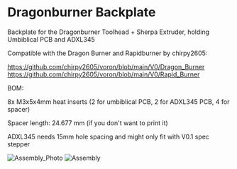 # Dragonburner Backplate
Backplate for the Dragonburner Toolhead + Sherpa Extruder, holding Umbiblical PCB and ADXL345

Compatible with the Dragon Burner and Rapidburner by chirpy2605:

https://github.com/chirpy2605/voron/blob/main/V0/Dragon_Burner
https://github.com/chirpy2605/voron/blob/main/V0/Rapid_Burner

BOM:

8x M3x5x4mm heat inserts (2 for umbiblical PCB, 2 for ADXL345 PCB, 4 for spacer)

Spacer length: 24.677 mm (if you don't want to print it)

ADXL345 needs 15mm hole spacing and might only fit with V0.1 spec stepper

![Assembly_Photo](https://user-images.githubusercontent.com/130590134/231528914-8deee1cf-3f41-4be3-9a44-87153fa1465d.jpg)
![Assembly](https://user-images.githubusercontent.com/130590134/231528930-dee3e5fb-36a7-484e-aaac-47c4a732ad9a.jpg)
